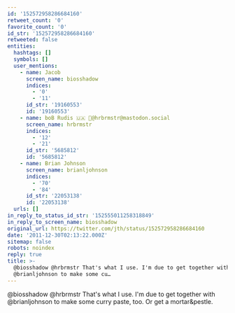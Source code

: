 ```yaml
---
id: '152572958286684160'
retweet_count: '0'
favorite_count: '0'
id_str: '152572958286684160'
retweeted: false
entities:
  hashtags: []
  symbols: []
  user_mentions:
    - name: Jacob
      screen_name: biosshadow
      indices:
        - '0'
        - '11'
      id_str: '19160553'
      id: '19160553'
    - name: boB Rudis 🇺🇦 🐘@hrbrmstr@mastodon.social
      screen_name: hrbrmstr
      indices:
        - '12'
        - '21'
      id_str: '5685812'
      id: '5685812'
    - name: Brian Johnson
      screen_name: brianljohnson
      indices:
        - '70'
        - '84'
      id_str: '22053138'
      id: '22053138'
  urls: []
in_reply_to_status_id_str: '152555011258318849'
in_reply_to_screen_name: biosshadow
original_url: https://twitter.com/jth/status/152572958286684160
date: '2011-12-30T02:13:22.000Z'
sitemap: false
robots: noindex
reply: true
title: >-
  @biosshadow @hrbrmstr That's what I use. I'm due to get together with
  @brianljohnson to make some cu…
---
```


@biosshadow @hrbrmstr That's what I use. I'm due to get together with @brianljohnson to make some curry paste, too. Or get a mortar&pestle.